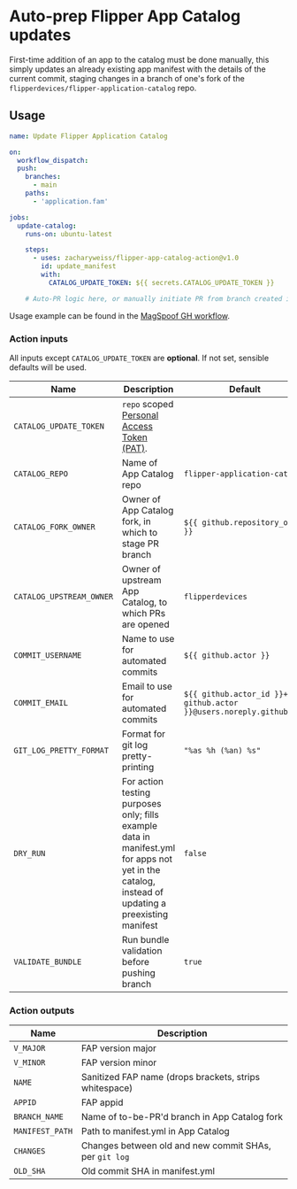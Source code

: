 # Auto-prep Flipper App Catalog updates
First-time addition of an app to the catalog must be done manually, this simply updates an already existing app manifest with the details of the current commit, staging changes in a branch of one's fork of the `flipperdevices/flipper-application-catalog` repo. 

## Usage

```yml
name: Update Flipper Application Catalog

on:
  workflow_dispatch:
  push:
    branches:
      - main
    paths:
      - 'application.fam'

jobs:
  update-catalog:
    runs-on: ubuntu-latest

    steps:
      - uses: zacharyweiss/flipper-app-catalog-action@v1.0
        id: update_manifest
        with:
          CATALOG_UPDATE_TOKEN: ${{ secrets.CATALOG_UPDATE_TOKEN }}

    # Auto-PR logic here, or manually initiate PR from branch created in your App Catalog fork.
```
Usage example can be found in the [MagSpoof GH workflow](https://github.com/zacharyweiss/magspoof_flipper/blob/main/.github/workflows/app_catalog_upd.yml).

### Action inputs

All inputs except `CATALOG_UPDATE_TOKEN` are **optional**. If not set, sensible defaults will be used.

| Name | Description | Default |
| --- | --- | --- |
| `CATALOG_UPDATE_TOKEN` | `repo` scoped [Personal Access Token (PAT)](https://docs.github.com/en/github/authenticating-to-github/creating-a-personal-access-token). | |
| `CATALOG_REPO` | Name of App Catalog repo | `flipper-application-catalog` |
| `CATALOG_FORK_OWNER` | Owner of App Catalog fork, in which to stage PR branch | `${{ github.repository_owner }}` |
| `CATALOG_UPSTREAM_OWNER` | Owner of upstream App Catalog, to which PRs are opened | `flipperdevices` |
| `COMMIT_USERNAME` | Name to use for automated commits | `${{ github.actor }}` |
| `COMMIT_EMAIL` | Email to use for automated commits | `${{ github.actor_id }}+${{ github.actor }}@users.noreply.github.com` |
| `GIT_LOG_PRETTY_FORMAT` | Format for git log pretty-printing | `"%as %h (%an) %s"` |
| `DRY_RUN` | For action testing purposes only; fills example data in manifest.yml for apps not yet in the catalog, instead of updating a preexisting manifest | `false` |
| `VALIDATE_BUNDLE` | Run bundle validation before pushing branch | `true` |

### Action outputs

| Name | Description |
| --- | --- |
| `V_MAJOR` | FAP version major |
| `V_MINOR` | FAP version minor |
| `NAME` | Sanitized FAP name (drops brackets, strips whitespace) |
| `APPID` | FAP appid |
| `BRANCH_NAME` | Name of to-be-PR'd branch in App Catalog fork |
| `MANIFEST_PATH` | Path to manifest.yml in App Catalog |
| `CHANGES` | Changes between old and new commit SHAs, per `git log` |
| `OLD_SHA` | Old commit SHA in manifest.yml |
